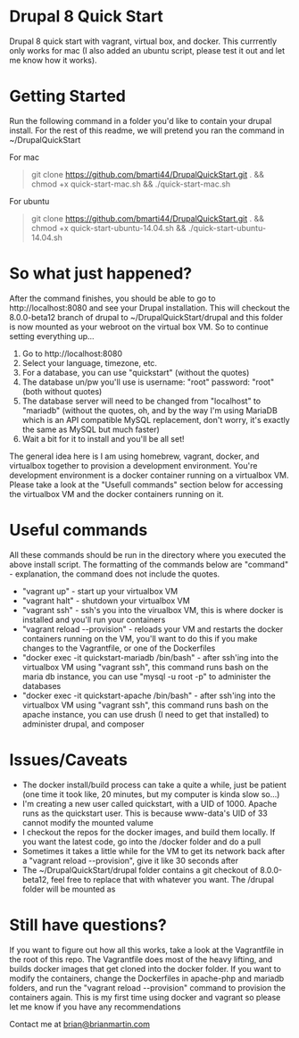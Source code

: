 # Drupal 8 Quick Start
Drupal 8 quick start with vagrant, virtual box, and docker. This currrently only works
for mac (I also added an ubuntu script, please test it out and let me know how it works).

# Getting Started
Run the following command in a folder you'd like to contain your drupal install. For the rest
of this readme, we will pretend you ran the command in ~/DrupalQuickStart

For mac
> git clone https://github.com/bmarti44/DrupalQuickStart.git . && chmod +x quick-start-mac.sh && ./quick-start-mac.sh

For ubuntu
> git clone https://github.com/bmarti44/DrupalQuickStart.git . && chmod +x quick-start-ubuntu-14.04.sh && ./quick-start-ubuntu-14.04.sh

# So what just happened?
After the command finishes, you should be able to go to http://localhost:8080 and see your
Drupal installation. This will checkout the 8.0.0-beta12 branch of drupal to ~/DrupalQuickStart/drupal 
and this folder is now mounted as your webroot on the virtual box VM. So to continue setting 
everything up...

1. Go to http://localhost:8080
2. Select your language, timezone, etc.
3. For a database, you can use "quickstart" (without the quotes)
4. The database un/pw you'll use is username: "root" password: "root" (both without quotes)
5. The database server will need to be changed from "localhost" to "mariadb" (without the quotes, oh, and by the way I'm using MariaDB which is an API compatible MySQL replacement, don't worry, it's exactly the same as MySQL but much faster)
6. Wait a bit for it to install and you'll be all set!

The general idea here is I am using homebrew, vagrant, docker, and virtualbox together to provision a development environment.
You're development environment is a docker container running on a virtualbox VM.
Please take a look at the "Usefull commands" section below for accessing the virtualbox VM
and the docker containers running on it. 

# Useful commands
All these commands should be run in the directory where you executed the above install script.
The formatting of the commands below are "command" - explanation, the command does not include
the quotes.

* "vagrant up" - start up your virtualbox VM
* "vagrant halt" - shutdown your virtualbox VM
* "vagrant ssh" - ssh's you into the virualbox VM, this is where docker is installed and you'll run your containers
* "vagrant reload --provision" - reloads your VM and restarts the docker containers running on the VM, you'll want to do this if you make changes to the Vagrantfile, or one of the Dockerfiles
* "docker exec -it quickstart-mariadb /bin/bash" - after ssh'ing into the virtualbox VM using "vagrant ssh", this command runs bash on the maria db instance, you can use "mysql -u root -p" to administer the databases
* "docker exec -it quickstart-apache /bin/bash" - after ssh'ing into the virtualbox VM using "vagrant ssh", this command runs bash on the apache instance, you can use drush (I need to get that installed) to administer drupal, and composer

# Issues/Caveats

* The docker install/build process can take a quite a while, just be patient (one time it took like, 20 minutes, but my computer is kinda slow so...)
* I'm creating a new user called quickstart, with a UID of 1000. Apache runs as the quickstart user. This is because www-data's UID of 33 cannot modify the mounted valume
* I checkout the repos for the docker images, and build them locally. If you want the latest code, go into the /docker folder and do a pull
* Sometimes it takes a little while for the VM to get its network back after a "vagrant reload --provision", give it like 30 seconds after
* The ~/DrupalQuickStart/drupal folder contains a git checkout of 8.0.0-beta12, feel free to replace that with whatever you want. The /drupal folder will be mounted as  

# Still have questions?
If you want to figure out how all this works, take a look at the Vagrantfile in the root of this repo.
The Vagrantfile does most of the heavy lifting, and builds docker images that get cloned into the docker folder. 
If you want to modify the containers, change the Dockerfiles in apache-php and mariadb folders, and run the "vagrant reload --provision" command
to provision the containers again. This is my first time using docker and vagrant so please let me know if you have any recommendations

Contact me at brian@brianmartin.com

